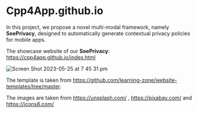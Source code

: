 # Cpp4App.github.io

In this project, we propose a novel multi-modal framework, namely **SeePrivacy**, designed to automatically generate contextual privacy policies for mobile apps.

The showcase website of our **SeePrivacy**: https://cpp4app.github.io/index.html

![Screen Shot 2023-05-25 at 7 45 31 pm](https://github.com/Cpp4App/Cpp4App.github.io/assets/132546687/e3ea22e6-358e-4928-b5e4-e1d171d33362)

The template is taken from https://github.com/learning-zone/website-templates/tree/master.

The images are taken from https://unsplash.com/ , https://pixabay.com/ and https://icons8.com/
